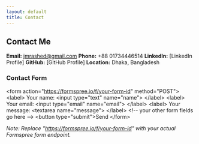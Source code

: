 ```yaml
---
layout: default
title: Contact
---
```


## Contact Me

**Email:** jmrashed@gmail.com
**Phone:** +88 01734446514
**LinkedIn:** [LinkedIn Profile]
**GitHub:** [GitHub Profile]
**Location:** Dhaka, Bangladesh

### Contact Form

\<form action="https://formspree.io/f/your-form-id" method="POST">
  \<label>
    Your name:
    \<input type="text" name="name">
  \</label>
  \<label>
    Your email:
    \<input type="email" name="email">
  \</label>
  \<label>
    Your message:
    \<textarea name="message"></textarea>
  \</label>
  \<!-- your other form fields go here -->
  \<button type="submit">Send</button>
\</form>

*Note: Replace "https://formspree.io/f/your-form-id" with your actual Formspree form endpoint.*
